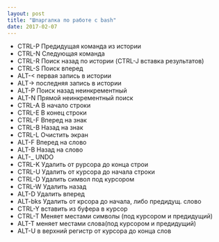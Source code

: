 ```yaml
---
layout: post
title: "Шпаргалка по работе с bash"
date: 2017-02-07
---
```


* CTRL-P	Предидущая команда из истории
* CTRL-N	Следующая команда
* CTRL-R	Поиск назад по истории (CTRL-J вставка результатов)
* CTRL-S	Поиск вперед
* ALT-<	первая запись в истории
* ALT->	последняя запись в истории
* ALT-P	Поиск назад неинкрементный
* ALT-N	Прямой неинкрементный поиск
* CTRL-A	В начало строки
* CTRL-E	В конец строки
* CTRL-F	Вперед на знак
* CTRL-B	Назад на знак
* CTRL-L	Очистить экран
* ALT-F	Вперед на слово
* ALT-B	Назад на слово
* ALT-_	UNDO
* CTRL-K	Удалить от рурсора до конца строи
* CTRL-U	Удалить от курсора до начала строки
* CTRL-D	Удалить символ под курсором
* CTRL-W	Удалить назад
* ALT-D	Удалить вперед
* ALT-bks	Удалить от крсора до начала, либо предидущ. слово
* CTRL-Y	вставить из буфера в курсор
* CTRL-T	Меняет местами символы (под курсором и предидущий)
* ALT-T	меняет местами слова(под курсором и предидущий)
* ALT-U	в верхний регистр от курсора до конца слов
